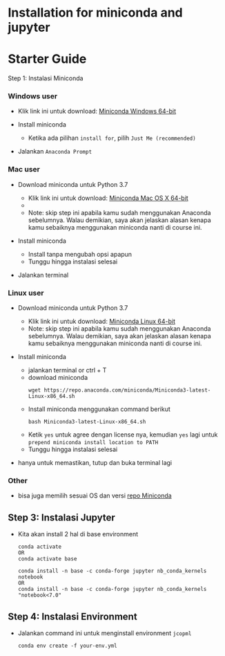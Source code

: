 # Installation for miniconda and jupyter
# Starter Guide
 
Step 1: Instalasi Miniconda
### **Windows user**
- Klik link ini untuk download: [Miniconda Windows 64-bit](https://repo.anaconda.com/miniconda/Miniconda3-latest-Windows-x86_64.exe)

- Install miniconda
    - Ketika ada pilihan `install for`, pilih `Just Me (recommended)`

- Jalankan `Anaconda Prompt`

### **Mac user**
- Download miniconda untuk Python 3.7
    - Klik link ini untuk download: [Miniconda Mac OS X 64-bit](https://repo.anaconda.com/miniconda/Miniconda3-latest-MacOSX-x86_64.pkg)
    - 
    - Note: skip step ini apabila kamu sudah menggunakan Anaconda sebelumnya. Walau demikian, saya akan jelaskan alasan kenapa kamu sebaiknya menggunakan miniconda nanti di course ini.

- Install miniconda
    - Install tanpa mengubah opsi apapun
    - Tunggu hingga instalasi selesai

- Jalankan terminal

### **Linux user**
- Download miniconda untuk Python 3.7
    - Klik link ini untuk download: [Miniconda Linux 64-bit](https://repo.anaconda.com/miniconda/Miniconda3-py39_23.3.1-0-Linux-x86_64.sh)
    - Note: skip step ini apabila kamu sudah menggunakan Anaconda sebelumnya. Walau demikian, saya akan jelaskan alasan kenapa kamu sebaiknya menggunakan miniconda nanti di course ini.
    
- Install miniconda
    - jalankan terminal or ctrl + T
    - download miniconda
        ```
        wget https://repo.anaconda.com/miniconda/Miniconda3-latest-Linux-x86_64.sh
        ```
    - Install miniconda menggunakan command berikut
        ```
        bash Miniconda3-latest-Linux-x86_64.sh
        ```
    - Ketik `yes` untuk agree dengan license nya, kemudian `yes` lagi untuk `prepend miniconda install location to PATH`
    - Tunggu hingga instalasi selesai
    
- hanya untuk memastikan, tutup dan buka terminal lagi
### Other
- bisa juga memilih sesuai OS dan versi [repo Miniconda](https://repo.anaconda.com/miniconda/)

## Step 3: Instalasi Jupyter 
- Kita akan install 2 hal di base environment
    
    ```
    conda activate
    OR
    conda activate base
    ```
    ```
    conda install -n base -c conda-forge jupyter nb_conda_kernels notebook
    OR
    conda install -n base -c conda-forge jupyter nb_conda_kernels "notebook<7.0" 
    ```

## Step 4: Instalasi Environment
- Jalankan command ini untuk menginstall environment `jcopml`
    ```
    conda env create -f your-env.yml
    ```
